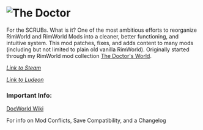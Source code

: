 ![The Doctor](https://i.imgur.com/5ilCgiG.png)  
========
For the SCRUBs. What is it? One of the most ambitious efforts to reorganize RimWorld and RimWorld Mods into a cleaner, better functioning, and intuitive system. This mod patches, fixes, and adds content to many mods (including but not limited to plain old vanilla RimWorld). Originally started through my RimWorld mod collection [The Doctor's World](https://steamcommunity.com/sharedfiles/filedetails/?id=1568763074).

_[Link to Steam](https://steamcommunity.com/sharedfiles/filedetails/?id=1568744597)_

_[Link to Ludeon](https://ludeon.com/forums/index.php?topic=47165.msg447416#msg447416)_

### Important Info:
[DocWorld Wiki](https://github.com/DrZhivago1/DocWorld/wiki)

For info on Mod Conflicts, Save Compatibility, and a Changelog
